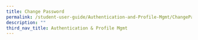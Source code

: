 ```yaml
---
title: Change Password
permalink: /student-user-guide/Authentication-and-Profile-Mgmt/ChangePassword/
description: ""
third_nav_title: Authentication & Profile Mgmt
---
```

